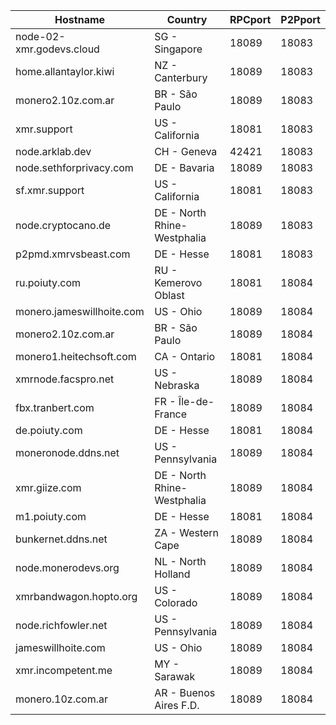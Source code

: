 Hostname | Country | RPCport | P2Pport
--- | --- | --- | ---
node-02-xmr.godevs.cloud | SG - Singapore | 18089 | 18083
home.allantaylor.kiwi | NZ - Canterbury | 18089 | 18083
monero2.10z.com.ar | BR - São Paulo | 18089 | 18083
xmr.support | US - California | 18081 | 18083
node.arklab.dev | CH - Geneva | 42421 | 18083
node.sethforprivacy.com | DE - Bavaria | 18089 | 18083
sf.xmr.support | US - California | 18081 | 18083
node.cryptocano.de | DE - North Rhine-Westphalia | 18089 | 18083
p2pmd.xmrvsbeast.com | DE - Hesse | 18081 | 18083
ru.poiuty.com | RU - Kemerovo Oblast | 18081 | 18084
monero.jameswillhoite.com | US - Ohio | 18089 | 18084
monero2.10z.com.ar | BR - São Paulo | 18089 | 18084
monero1.heitechsoft.com | CA - Ontario | 18081 | 18084
xmrnode.facspro.net | US - Nebraska | 18089 | 18084
fbx.tranbert.com | FR - Île-de-France | 18089 | 18084
de.poiuty.com | DE - Hesse | 18081 | 18084
moneronode.ddns.net | US - Pennsylvania | 18089 | 18084
xmr.giize.com | DE - North Rhine-Westphalia | 18089 | 18084
m1.poiuty.com | DE - Hesse | 18081 | 18084
bunkernet.ddns.net | ZA - Western Cape | 18089 | 18084
node.monerodevs.org | NL - North Holland | 18089 | 18084
xmrbandwagon.hopto.org | US - Colorado | 18089 | 18084
node.richfowler.net | US - Pennsylvania | 18089 | 18084
jameswillhoite.com | US - Ohio | 18089 | 18084
xmr.incompetent.me | MY - Sarawak | 18089 | 18084
monero.10z.com.ar | AR - Buenos Aires F.D. | 18089 | 18084
